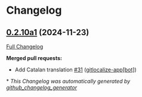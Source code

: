 # Changelog

## [0.2.10a1](https://github.com/OpenVoiceOS/ovos-skill-icanhazdadjokes/tree/0.2.10a1) (2024-11-23)

[Full Changelog](https://github.com/OpenVoiceOS/ovos-skill-icanhazdadjokes/compare/0.2.9...0.2.10a1)

**Merged pull requests:**

- Add Catalan translation [\#31](https://github.com/OpenVoiceOS/ovos-skill-icanhazdadjokes/pull/31) ([gitlocalize-app[bot]](https://github.com/apps/gitlocalize-app))



\* *This Changelog was automatically generated by [github_changelog_generator](https://github.com/github-changelog-generator/github-changelog-generator)*
